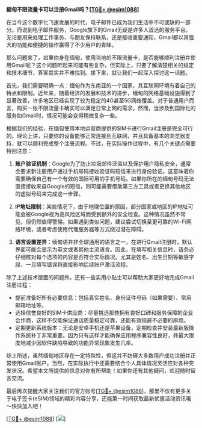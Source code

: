 **緬甸不限流量卡可以注册Gmail吗？[[TG💪+ @esim1088](https://t.me/s/esim1088)]**

在当今这个数字化飞速发展的时代，电子邮件已成为我们生活中不可或缺的一部分。而说到电子邮件服务，Google旗下的Gmail无疑是许多人首选的服务平台。无论是用来处理工作事务、与朋友保持联系，还是接收重要通知，Gmail都以其强大的功能和便捷的操作赢得了不少用户的青睐。

那么问题来了，如果你身在缅甸，使用当地的不限流量卡，是否能够顺利注册并使用Gmail呢？这个问题听起来可能有些复杂，但实际上，只要了解清楚相关的规定和技术细节，答案其实并不难找到。接下来，就让我们一起深入探讨这一话题。

首先，我们需要明确一点：缅甸作为东南亚的一个国家，其互联网环境有着自己的特点和限制。近年来，随着经济的发展和技术的进步，缅甸的网络基础设施得到了显著改善，许多地区已经实现了较为稳定的4G甚至5G网络覆盖。对于普通用户而言，购买一张不限流量卡确实可以满足日常上网的需求。然而，当涉及到国际化的服务如Gmail时，情况可能会变得稍微复杂一些。

根据我们的经验，在缅甸使用本地运营商提供的SIM卡进行Gmail注册是完全可行的。理论上讲，只要你的设备能够正常连接到互联网，并且具备基本的浏览器支持，就可以顺利完成整个注册流程。不过，在实际操作过程中，有几个关键点需要特别注意：

1. **账户验证机制**：Google为了防止垃圾邮件泛滥以及保护用户隐私安全，通常会要求新注册用户通过手机号码接收验证码短信来进行身份验证。这意味着你需要确保自己有一个有效的国际可用的手机号码。如果你所在的缅甸号码无法直接接收来自Google的短信，则可能需要借助第三方工具或者更换其他地区的虚拟号码来完成这一步骤。

2. **IP地址限制**：某些情况下，由于地理位置的原因，部分国家或地区的IP地址可能会被Google视为高风险区域而受到额外的安全检查。这种情况虽然不常见，但仍然值得警惕。如果遇到类似问题，建议尝试切换至更可靠的Wi-Fi网络环境，或者考虑使用代理服务器等方式绕过潜在障碍。

3. **语言设置差异**：缅甸语并非全球通用的语言之一，在进行Gmail注册时，默认界面可能会显示为英文或者其他主流语言。因此，在填写相关信息时，请务必仔细核对每个选项的内容是否符合实际情况。尤其是姓名、出生日期等敏感字段，一旦填写错误将直接影响后续账户激活流程。

除了上述技术层面的问题外，还有一些实用小贴士可以帮助大家更好地完成Gmail注册过程：

- 提前准备好所有必要信息：包括真实姓名、身份证件号码（如果需要）、常用邮箱地址等。
- 选择信誉良好的SIM卡供应商：尽量挑选那些拥有良好口碑和服务保障的企业合作商，这样不仅能保证通话质量稳定可靠，还能有效规避不必要的麻烦。
- 定期更新系统版本：无论是安卓手机还是苹果设备，定期检查并安装最新版操作系统补丁非常重要。因为只有这样才能确保应用程序兼容性良好，并最大限度地减少因软件缺陷导致的功能异常现象发生几率。

综上所述，虽然缅甸地区存在一定特殊性，但这并不妨碍大多数用户成功注册并正常使用Gmail账户。当然，在实际执行中还需要结合个人具体情况灵活应对各种突发状况。希望本文所提供的信息对你有所帮助！如果你还有其他疑问，欢迎随时留言交流。

最后再次提醒大家关注我们的官方账号[[TG💪+ @esim1088](https://t.me/s/esim1088)]，那里不仅有更多关于电子签卡(eSIM)领域的精彩内容分享，还能第一时间获取最新优惠活动资讯哦～快快加入吧！

[[TG💪+ @esim1088](https://t.me/s/esim1088)] [![](https://i.postimg.cc/4NQfJmqS/Snipaste-2025-05-13-00-14-12.png)]